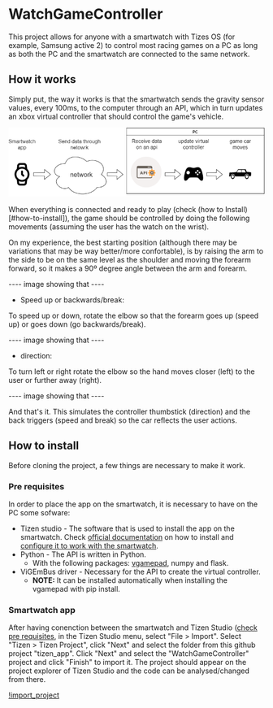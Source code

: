 # WatchGameController

This project allows for anyone with a smartwatch with Tizes OS (for example, Samsung active 2) to control most racing games on a PC as long as both the PC and the smartwatch are connected to the same network.

## How it works

Simply put, the way it works is that the smartwatch sends the gravity sensor values, every 100ms, to the computer through an API, which in turn updates an xbox virtual controller that should control the game's vehicle.

![Diagram](documentation/GameControllerDiagram.png)

When everything is connected and ready to play (check (how to Install)[#how-to-install]), the game should be controlled by doing the following movements (assuming the user has the watch on the wrist).

On my experience, the best starting position (although there may be variations that may be way better/more confortable), is by raising the arm to the side to be on the same level as the shoulder and moving the forearm forward, so it makes a 90º degree angle between the arm and forearm.

---- image showing that ----

 - Speed up or backwards/break:

  To speed up or down, rotate the elbow so that the forearm goes up (speed up) or goes down (go backwards/break).

  ---- image showing that ----

 - direction:

  To turn left or right rotate the elbow so the hand moves closer (left) to the user or further away (right).

  ---- image showing that ----

 And that's it. This simulates the controller thumbstick (direction) and the back triggers (speed and break) so the car reflects the user actions.

## How to install

Before cloning the project, a few things are necessary to make it work.

### Pre requisites

In order to place the app on the smartwatch, it is necessary to have on the PC some sofware:

 - Tizen studio - The software that is used to install the app on the smartwatch. Check [official documentation](https://docs.tizen.org/application/tizen-studio/setup/install-sdk/) on how to install and [configure it to work with the smartwatch](https://docs.tizen.org/application/web/get-started/wearable/first-app/#running-on-a-target-device).
 - Python - The API is written in Python.
   - With the following packages: [vgamepad](https://pypi.org/project/vgamepad/), numpy and flask.
 - ViGEmBus driver - Necessary for the API to create the virtual controller.
   - **NOTE:** It can be installed automatically when installing the vgamepad with pip install.

### Smartwatch app

After having conenction between the smartwatch and Tizen Studio ([check pre requisites](#pre-requisites), in the Tizen Studio menu, select "File > Import". Select "Tizen > Tizen Project", click "Next" and select the folder from this github project "tizen_app". Click "Next" and select the "WatchGameController" project and click "Finish" to import it. The project should appear on the project explorer of Tizen Studio and the code can be analysed/changed from there.

[!import_project](documentation/import_project.png)
